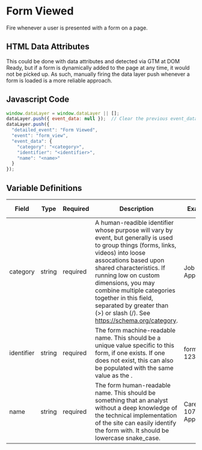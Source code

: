 # Form Viewed

Fire whenever a user is presented with a form on a page.

## HTML Data Attributes

This could be done with data attributes and detected via GTM at DOM Ready, but if a form is dynamically added to the page at any time, it would not be picked up. As such, manually firing the data layer push whenever a form is loaded is a more reliable approach.

## Javascript Code

```js
window.dataLayer = window.dataLayer || [];
dataLayer.push({ event_data: null });  // Clear the previous event_data object.
dataLayer.push({
  "detailed_event": "Form Viewed",
  "event": "form_view",
  "event_data": {
    "category": "<category>",
    "identifier": "<identifier>",
    "name": "<name>"
  }
});
```

## Variable Definitions

|Field|Type|Required|Description|Example|Pattern|Min Length|Max Length|Minimum|Maximum|Multiple Of|
| --- | --- | --- | --- | --- | --- | --- | --- | --- | --- | --- |
|category|string|required|A human-readible identifier whose purpose will vary by event, but generally is used to group things (forms, links, videos) into loose assocations based upon shared characteristics. If running low on custom dimensions, you may combine multiple categories together in this field, separated by greater than (>) or slash (/). See https://schema.org/category.|Job Application|
|identifier|string|required|The form machine-readable name. This should be a unique value specific to this form, if one exists. If one does not exist, this can also be populated with the same value as the <name>.|form-12345|
|name|string|required|The form human-readable name. This should be something that an analyst without a deep knowledge of the technical implementation of the site can easily identify the form with. It should be lowercase snake_case.|Caregiver 1078 Application

